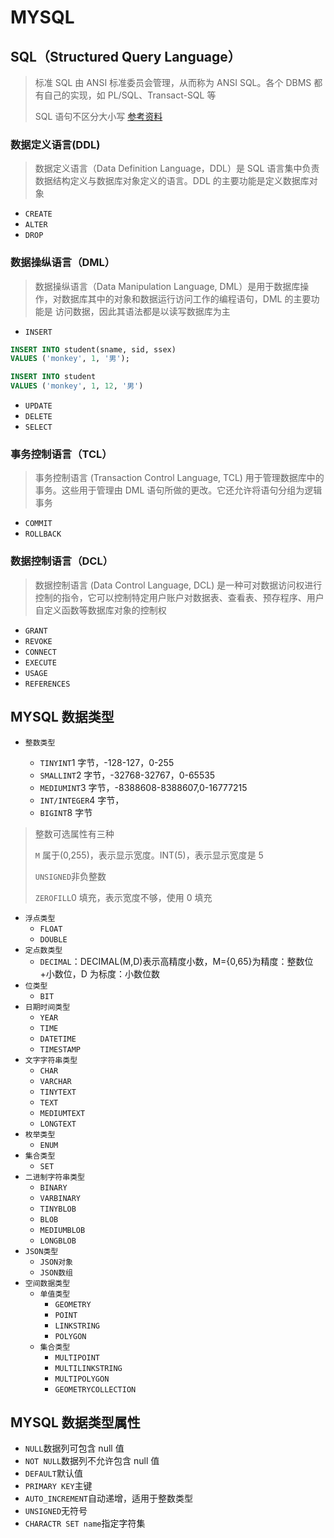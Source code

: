 # MYSQL

## SQL（Structured Query Language）

> 标准 SQL 由 ANSI 标准委员会管理，从而称为 ANSI SQL。各个 DBMS 都有自己的实现，如 PL/SQL、Transact-SQL 等
>
> SQL 语句不区分大小写
> [参考资料](https://juejin.cn/post/6844903790571700231#heading-14)

### 数据定义语言(DDL)

> 数据定义语言（Data Definition Language，DDL）是 SQL 语言集中负责数据结构定义与数据库对象定义的语言。DDL 的主要功能是定义数据库对象

- `CREATE`
- `ALTER`
- `DROP`

### 数据操纵语言（DML）

> 数据操纵语言（Data Manipulation Language, DML）是用于数据库操作，对数据库其中的对象和数据运行访问工作的编程语句，DML 的主要功能是 访问数据，因此其语法都是以读写数据库为主

- `INSERT`

```SQL
INSERT INTO student(sname, sid, ssex)
VALUES ('monkey', 1, '男');

INSERT INTO student
VALUES ('monkey', 1, 12, '男')
```

- `UPDATE`
- `DELETE`
- `SELECT`

### 事务控制语言（TCL）

> 事务控制语言 (Transaction Control Language, TCL) 用于管理数据库中的事务。这些用于管理由 DML 语句所做的更改。它还允许将语句分组为逻辑事务

- `COMMIT`
- `ROLLBACK`

### 数据控制语言（DCL）

> 数据控制语言 (Data Control Language, DCL) 是一种可对数据访问权进行控制的指令，它可以控制特定用户账户对数据表、查看表、预存程序、用户自定义函数等数据库对象的控制权

- `GRANT`
- `REVOKE`
- `CONNECT`
- `EXECUTE`
- `USAGE`
- `REFERENCES`

## MYSQL 数据类型

- `整数类型`

  - `TINYINT`1 字节，-128-127，0-255
  - `SMALLINT`2 字节，-32768-32767，0-65535
  - `MEDIUMINT`3 字节，-8388608-8388607,0-16777215
  - `INT/INTEGER`4 字节，
  - `BIGINT`8 字节

> 整数可选属性有三种
>
> `M` 属于(0,255)，表示显示宽度。INT(5)，表示显示宽度是 5
>
> `UNSIGNED`非负整数
>
> `ZEROFILL`0 填充，表示宽度不够，使用 0 填充

- `浮点类型`
  - `FLOAT`
  - `DOUBLE`
- `定点数类型`
  - `DECIMAL`：DECIMAL(M,D)表示高精度小数，M={0,65}为精度：整数位+小数位，D 为标度：小数位数
- `位类型`
  - `BIT`
- `日期时间类型`
  - `YEAR`
  - `TIME`
  - `DATETIME`
  - `TIMESTAMP`
- `文字字符串类型`
  - `CHAR`
  - `VARCHAR`
  - `TINYTEXT`
  - `TEXT`
  - `MEDIUMTEXT`
  - `LONGTEXT`
- `枚举类型`
  - `ENUM`
- `集合类型`
  - `SET`
- `二进制字符串类型`
  - `BINARY`
  - `VARBINARY`
  - `TINYBLOB`
  - `BLOB`
  - `MEDIUMBLOB`
  - `LONGBLOB`
- `JSON类型`
  - `JSON对象`
  - `JSON数组`
- `空间数据类型`
  - `单值类型`
    - `GEOMETRY`
    - `POINT`
    - `LINKSTRING`
    - `POLYGON`
  - `集合类型`
    - `MULTIPOINT`
    - `MULTILINKSTRING`
    - `MULTIPOLYGON`
    - `GEOMETRYCOLLECTION`

## MYSQL 数据类型属性

- `NULL`数据列可包含 null 值
- `NOT NULL`数据列不允许包含 null 值
- `DEFAULT`默认值
- `PRIMARY KEY`主键
- `AUTO_INCREMENT`自动递增，适用于整数类型
- `UNSIGNED`无符号
- `CHARACTR SET name`指定字符集
